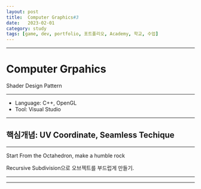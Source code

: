 ```yaml
---
layout: post
title:  Computer Graphics#3
date:   2023-02-01
category: study
tags: [game, dev, portfolio, 포트폴리오, Academy, 학교, 수업]
---
```



---

# Computer Grpahics

Shader Design Pattern

---

- Language: C++, OpenGL
- Tool: Visual Studio

---

## 핵심개념: UV Coordinate, Seamless Techique

---

Start From the Octahedron, make a humble rock

Recursive Subdivision으로 오브젝트를 부드럽게 만들기.


---

---
